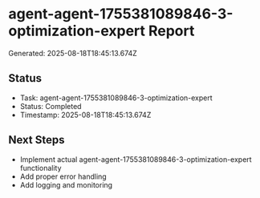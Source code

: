 # agent-agent-1755381089846-3-optimization-expert Report

Generated: 2025-08-18T18:45:13.674Z

## Status
- Task: agent-agent-1755381089846-3-optimization-expert
- Status: Completed
- Timestamp: 2025-08-18T18:45:13.674Z

## Next Steps
- Implement actual agent-agent-1755381089846-3-optimization-expert functionality
- Add proper error handling
- Add logging and monitoring
